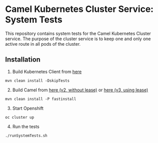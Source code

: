 # Camel Kubernetes Cluster Service: System Tests

This repository contains system tests for the Camel Kubernetes Cluster service. The purpose of the cluster service is to 
keep one and only one active route in all pods of the cluster.

## Installation

1. Build Kubernetes Client from [here](https://github.com/nicolaferraro/kubernetes-client/tree/767-optimistic-lock)

```
mvn clean install -DskipTests
```

2. Build Camel from [here (v2, without lease)](https://github.com/nicolaferraro/camel/tree/CAMEL-11331-v2)
or [here (v3, using lease)](https://github.com/nicolaferraro/camel/tree/CAMEL-11331-v3)

```
mvn clean install -P fastinstall
```

3. Start Openshift

```
oc cluster up
```

4. Run the tests

```
./runSystemTests.sh
```